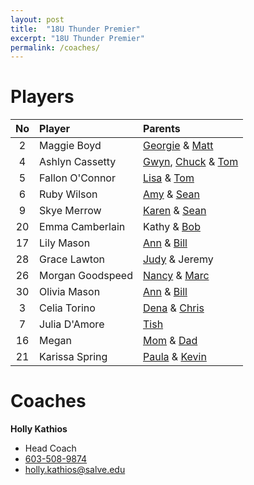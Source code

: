 ```yaml
---
layout: post
title:  "18U Thunder Premier"
excerpt: "18U Thunder Premier"
permalink: /coaches/
---
```

# Players

|No    | Player               | Parents          |
|:----:|:---------------------|:-----------------|
| 2    |Maggie Boyd           | [Georgie](mailto:georgie@arc2arc.com) & [Matt](mailto:matt@arc2arc.com)    |
| 4    |Ashlyn Cassetty       | [Gwyn](mailto:gcassetty@gmail.com), [Chuck](mailto:cmatthewssr@icloud.com) & [Tom](mailto:thomascassetty@gmail.com)     |
| 5    |Fallon O'Connor       | [Lisa](mailto:laoconnor04@hotmail.com) & [Tom](mailto:tfoconnor86@gmail.com)               |
| 6    |Ruby Wilson           | [Amy](mailto:amytwilson03@gmail.com) & [Sean](mailto:swilwil@yahoo.com)        |
| 9    |Skye Merrow           | [Karen](mailto:kmerrow@msn.com) & [Sean](mailto:seanmerrow@gmail.com)     |
| 20   |Emma Camberlain       | Kathy & [Bob](mailto:robert.camberlain@kodak.com)
| 17   |Lily Mason            | [Ann](mailto:annmason@trugreenmail.com) & [Bill](mailto:wcmjr@comcast.net)      |
| 28   |Grace Lawton          | [Judy](mailto:jlsgoodtimes@gmail.com) & Jeremy   |
| 26   |Morgan Goodspeed      | [Nancy](mailto:nancy.goodspeed@eversource.com) & [Marc](mailto:marcgoodspeed@comcast.net)     |
| 30   |Olivia Mason          | [Ann](mailto:annmason@trugreenmail.com) & [Bill](mailto:wcmjr@comcast.net)      |
| 3    |Celia Torino          | [Dena](mailto:denatorino@gmail.com) & [Chris](mailto:cjtori01@gmail.com)  |
| 7    |Julia D'Amore         | [Tish](mailto:tishd32@cox.net) |
| 16   |Megan                 | [Mom](mailto:mom) & [Dad](mailto:dad) |
| 21   |Karissa Spring        | [Paula](mailto:pspring28@yahoo.com) & [Kevin](mailto:kspring27@yahoo.com)


# Coaches

**Holly Kathios**
* Head Coach
* [603-508-9874](tel:+1-603-508-9874)
* [holly.kathios@salve.edu](mailto:holly.kathios@salve.edu)


